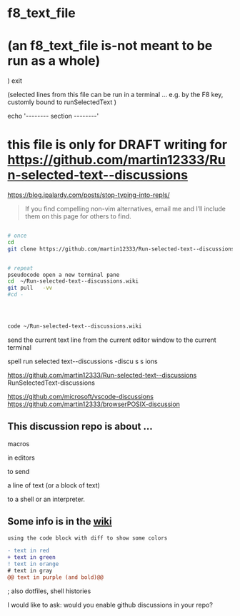 
# f8_text_file
# (an f8_text_file is-not meant to be run as a whole)
)
exit

(selected lines from this file can be run in a terminal ... e.g. by the F8 key, customly bound to runSelectedText  )

echo '-------- section --------'






# this file is only for  DRAFT writing for https://github.com/martin12333/Run-selected-text--discussions








https://blog.jpalardy.com/posts/stop-typing-into-repls/

> If you find compelling non-vim alternatives, email me and I’ll include them on this page for others to find.







```bash

# once
cd
git clone https://github.com/martin12333/Run-selected-text--discussions.wiki.git


# repeat
pseudocode open a new terminal pane
cd  ~/Run-selected-text--discussions.wiki
git pull   -vv
#cd -




code ~/Run-selected-text--discussions.wiki

```





send the current text line from the current editor window to the current terminal


spell
run selected text--discussions
-discu s s ions


https://github.com/martin12333/Run-selected-text--discussions
RunSelectedText-discussions

https://github.com/microsoft/vscode-discussions
https://github.com/martin12333/browserPOSIX-discussion





## This discussion repo is about ...

macros

in editors

to send

a line of text (or a block of text)

to a shell or an interpreter.

## Some info is in the [wiki]()






```diff
using the code block with diff to show some colors

- text in red
+ text in green
! text in orange
# text in gray
@@ text in purple (and bold)@@

```



; also dotfiles, shell histories




I would like to ask: would you enable github discussions in your repo?


